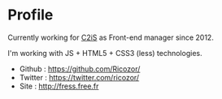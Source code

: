 Profile
=======

Currently working for [C2iS](http://www.c2is.fr) as Front-end manager since 2012.

I'm working with JS + HTML5 + CSS3 (less) technologies.

* Github : https://github.com/Ricozor/
* Twitter : https://twitter.com/ricozor/
* Site : http://fress.free.fr
